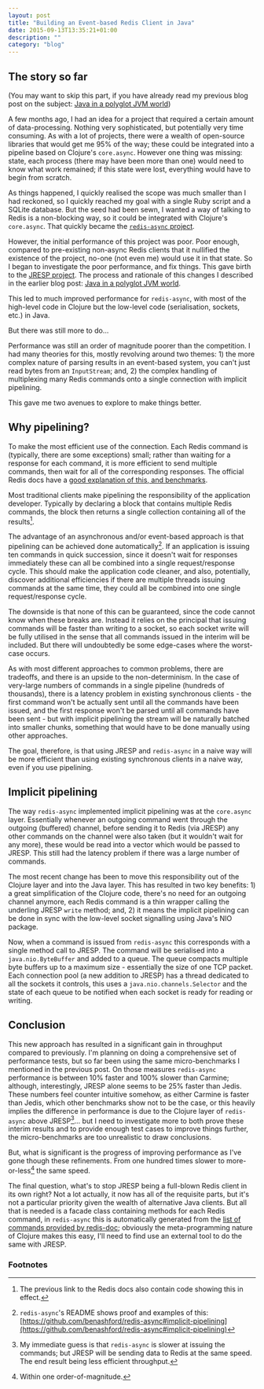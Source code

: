 ```yaml
---
layout: post
title: "Building an Event-based Redis Client in Java"
date: 2015-09-13T13:35:21+01:00
description: ""
category: "blog"
---
```


## The story so far ##

(You may want to skip this part, if you have already read my previous blog post on the subject: [Java in a polyglot JVM world](/blog/2015/06/02/java-in-a-polygot-jvm-world))

A few months ago, I had an idea for a project that required a certain amount of data-processing.  Nothing very sophisticated, but potentially very time consuming.  As with a lot of projects, there were a wealth of open-source libraries that would get me 95% of the way; these could be integrated into a pipeline based on Clojure's `core.async`.  However one thing was missing: state, each process (there may have been more than one) would need to know what work remained; if this state were lost, everything would have to begin from scratch.

As things happened, I quickly realised the scope was much smaller than I had reckoned, so I quickly reached my goal with a single Ruby script and a SQLite database.  But the seed had been sewn, I wanted a way of talking to Redis is a non-blocking way, so it could be integrated with Clojure's `core.async`.  That quickly became the [`redis-async` project](https://github.com/benashford/redis-async).

However, the initial performance of this project was poor.  Poor enough, compared to pre-existing non-async Redis clients that it nullified the existence of the project, no-one (not even me) would use it in that state.  So I began to investigate the poor performance, and fix things.  This gave birth to the [JRESP project](https://github.com/benashford/jresp).  The process and rationale of this changes I described in the earlier blog post: [Java in a polyglot JVM world](/blog/2015/06/02/java-in-a-polygot-jvm-world).

This led to much improved performance for `redis-async`, with most of the high-level code in Clojure but the low-level code (serialisation, sockets, etc.) in Java.

But there was still more to do...

Performance was still an order of magnitude poorer than the competition.  I had many theories for this, mostly revolving around two themes: 1) the more complex nature of parsing results in an event-based system, you can't just read bytes from an `InputStream`; and, 2) the complex handling of multiplexing many Redis commands onto a single connection with implicit pipelining.

This gave me two avenues to explore to make things better.

## Why pipelining? ##

To make the most efficient use of the connection.  Each Redis command is (typically, there are some exceptions) small; rather than waiting for a response for each command, it is more efficient to send multiple commands, then wait for all of the corresponding responses.  The official Redis docs have a [good explanation of this, and benchmarks](http://redis.io/topics/pipelining).

Most traditional clients make pipelining the responsibility of the application developer.  Typically by declaring a block that contains multiple Redis commands, the block then returns a single collection containing all of the results[^1].

The advantage of an asynchronous and/or event-based approach is that pipelining can be achieved done automatically[^2].  If an application is issuing ten commands in quick succession, since it doesn't wait for responses immediately these can all be combined into a single request/response cycle.  This should make the application code cleaner, and also, potentially, discover additional efficiencies if there are multiple threads issuing commands at the same time, they could all be combined into one single request/response cycle.

The downside is that none of this can be guaranteed, since the code cannot know when these breaks are.  Instead it relies on the principal that issuing commands will be faster than writing to a socket, so each socket write will be fully utilised in the sense that all commands issued in the interim will be included.  But there will undoubtedly be some edge-cases where the worst-case occurs.

As with most different approaches to common problems, there are tradeoffs, and there is an upside to the non-determinism.  In the case of very-large numbers of commands in a single pipeline (hundreds of thousands), there is a latency problem in existing synchronous clients - the first command won't be actually sent until all the commands have been issued, and the first response won't be parsed until all commands have been sent - but with implicit pipelining the stream will be naturally batched into smaller chunks, something that would have to be done manually using other approaches.

The goal, therefore, is that using JRESP and `redis-async` in a naive way will be more efficient than using existing synchronous clients in a naive way, even if you use pipelining.

## Implicit pipelining ##

The way `redis-async` implemented implicit pipelining was at the `core.async` layer.  Essentially whenever an outgoing command went through the outgoing (buffered) channel, before sending it to Redis (via JRESP) any other commands on the channel were also taken (but it wouldn't wait for any more), these would be read into a vector which would be passed to JRESP.  This still had the latency problem if there was a large number of commands.

The most recent change has been to move this responsibility out of the Clojure layer and into the Java layer.  This has resulted in two key benefits: 1) a great simplification of the Clojure code, there's no need for an outgoing channel anymore, each Redis command is a thin wrapper calling the underling JRESP `write` method; and, 2) it means the implicit pipelining can be done in sync with the low-level socket signalling using Java's NIO package.

Now, when a command is issued from `redis-async` this corresponds with a single method call to JRESP.  The command will be serialised into a `java.nio.ByteBuffer` and added to a queue.  The queue compacts multiple byte buffers up to a maximum size - essentially the size of one TCP packet.  Each connection pool (a new addition to JRESP) has a thread dedicated to all the sockets it controls, this uses a `java.nio.channels.Selector` and the state of each queue to be notified when each socket is ready for reading or writing.

## Conclusion ##

This new approach has resulted in a significant gain in throughput compared to previously.  I'm planning on doing a comprehensive set of performance tests, but so far been using the same micro-benchmarks I mentioned in the previous post.  On those measures `redis-async` performance is between 10% faster and 100% slower than Carmine; although, interestingly, JRESP alone seems to be 25% faster than Jedis.  These numbers feel counter intuitive somehow, as either Carmine is faster than Jedis, which other benchmarks show not to be the case, or this heavily implies the difference in performance is due to the Clojure layer of `redis-async` above JRESP[^3]... but I need to investigate more to both prove these interim results and to provide enough test cases to improve things further, the micro-benchmarks are too unrealistic to draw conclusions.

But, what is significant is the progress of improving performance as I've gone though these refinements.  From one hundred times slower to more-or-less[^4] the same speed.

The final question, what's to stop JRESP being a full-blown Redis client in its own right?  Not a lot actually, it now has all of the requisite parts, but it's not a particular priority given the wealth of alternative Java clients.  But all that is needed is a facade class containing methods for each Redis command, in `redis-async` this is automatically generated from the [list of commands provided by redis-doc](https://github.com/antirez/redis-doc/blob/master/commands.json); obviously the meta-programming nature of Clojure makes this easy, I'll need to find use an external tool to do the same with JRESP.

### Footnotes ###

[^1]: The previous link to the Redis docs also contain code showing this in effect.

[^2]: `redis-async`'s README shows proof and examples of this: [https://github.com/benashford/redis-async#implicit-pipelining](https://github.com/benashford/redis-async#implicit-pipelining)

[^3]: My immediate guess is that `redis-async` is slower at issuing the commands; but JRESP will be sending data to Redis at the same speed.  The end result being less efficient throughput.

[^4]: Within one order-of-magnitude.